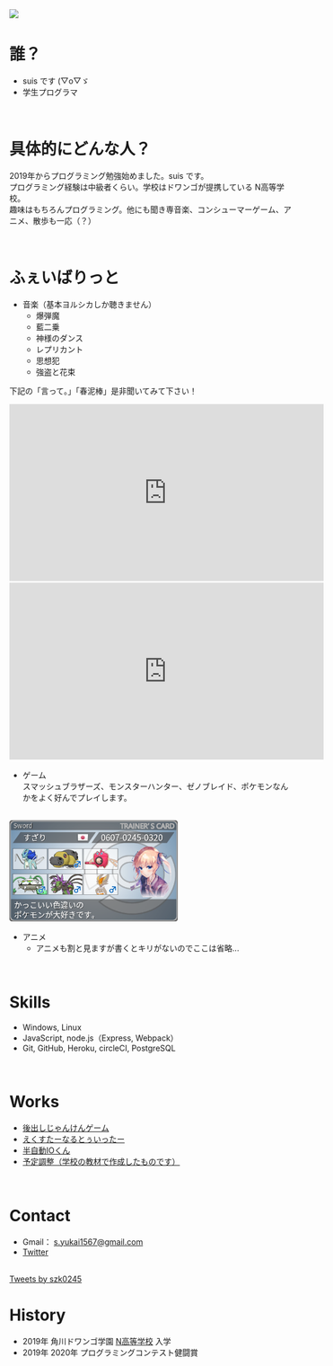 <img src="./img/seaMyShadow.png" width="500">

<br>

# 誰？
- suis です (▽o▽ゞ
- 学生プログラマ

<br>

# 具体的にどんな人？
2019年からプログラミング勉強始めました。suis です。  
プログラミング経験は中級者くらい。学校はドワンゴが提携している N高等学校。  
趣味はもちろんプログラミング。他にも聞き専音楽、コンシューマーゲーム、アニメ、散歩も一応（？）

<br>

# ふぇいばりっと
* 音楽（基本ヨルシカしか聴きません）
  * 爆弾魔
  * 藍二乗
  * 神様のダンス
  * レプリカント
  * 思想犯
  * 強盗と花束
<dl>
  <dt>下記の「言って。」「春泥棒」是非聞いてみて下さい！</dt>
</dl>
<iframe width="560" height="315" src="https://www.youtube.com/embed/F64yFFnZfkI" frameborder="0" allow="accelerometer; autoplay; clipboard-write; encrypted-media; gyroscope; picture-in-picture" allowfullscreen></iframe>
<br>
<iframe width="560" height="315" src="https://www.youtube.com/embed/Sw1Flgub9s8" title="YouTube video player" frameborder="0" allow="accelerometer; autoplay; clipboard-write; encrypted-media; gyroscope; picture-in-picture" allowfullscreen></iframe>

<br>

* ゲーム  
  スマッシュブラザーズ、モンスターハンター、ゼノブレイド、ポケモンなんかをよく好んでプレイします。

<br>

<img src="./img/trainerCard.png" width="300">

<br>

* アニメ
  * アニメも割と見ますが書くとキリがないのでここは省略...

<br>
  
# Skills
- Windows, Linux
- JavaScript, node.js（Express, Webpack）
- Git, GitHub, Heroku, circleCI, PostgreSQL

<br>

# Works
* [後出しじゃんけんゲーム](https://suissan.github.io/proCon2020/laterRock-paper-scissors.html)
* [えくすたーなるとぅいったー](https://morning-reaches-66777.herokuapp.com/)
* [半自動IOくん](https://fast-savannah-21150.herokuapp.com/)
* [予定調整（学校の教材で作成したものです）](https://hidden-island-26044.herokuapp.com/)

<br>

# Contact
- Gmail： s.yukai1567@gmail.com
- [Twitter](https://mobile.twitter.com/szk0245)  
<br>
<a class="twitter-timeline" data-width="500" data-height="500" data-theme="dark" href="https://twitter.com/szk0245?ref_src=twsrc%5Etfw">Tweets by szk0245</a> <script async src="https://platform.twitter.com/widgets.js" charset="utf-8"></script>

<br>

# History
- 2019年 角川ドワンゴ学園 [N高等学校](https://nnn.ed.jp/) 入学
- 2019年 2020年 プログラミングコンテスト健闘賞
